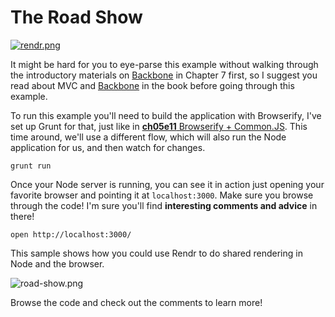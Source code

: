 # The Road Show

[![rendr.png][1]][8]

It might be hard for you to eye-parse this example without walking through the introductory materials on [Backbone][2] in Chapter 7 first, so I suggest you read about MVC and [Backbone][2] in the book before going through this example.

To run this example you'll need to build the application with Browserify, I've set up Grunt for that, just like in [**ch05e11** Browserify + Common.JS][4]. This time around, we'll use a different flow, which will also run the Node application for us, and then watch for changes.

```shell
grunt run
```

Once your Node server is running, you can see it in action just opening your favorite browser and pointing it at `localhost:3000`. Make sure you browse through the code! I'm sure you'll find **interesting comments and advice** in there!

```shell
open http://localhost:3000/
```

This sample shows how you could use Rendr to do shared rendering in Node and the browser.

![road-show.png][7]

Browse the code and check out the comments to learn more!

[1]: https://raw.github.com/bevacqua/buildfirst/master/images/rendr.png
[8]: https://github.com/rendrjs/rendr
[2]: http://backbonejs.org/ "Backbone.js MVC Framework"
[3]: http://browserify.org/
[4]: https://github.com/bevacqua/buildfirst/tree/master/ch05/11_browserify-cjs
[5]: http://mustache.github.io/
[6]: https://github.com/bevacqua/buildfirst/tree/master/ch07/09_item-editing
[7]: https://raw.github.com/bevacqua/buildfirst/master/images/road-show.png
